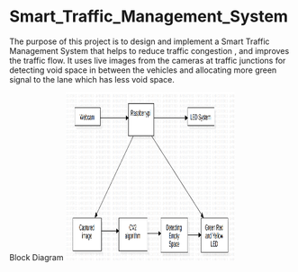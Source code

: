 # Smart_Traffic_Management_System
The purpose of this project is to design and implement a Smart Traffic Management System that helps to reduce traffic congestion , and improves the traffic flow. It uses live images from the cameras at traffic junctions for detecting void space in between the vehicles and allocating more green signal to the lane which has less void space.

Block Diagram
<img src="https://github.com/Siddhantiscoding/Smart_Traffic_Management_System/blob/main/Images/BD.png" alt="None" width="300" height="300">
